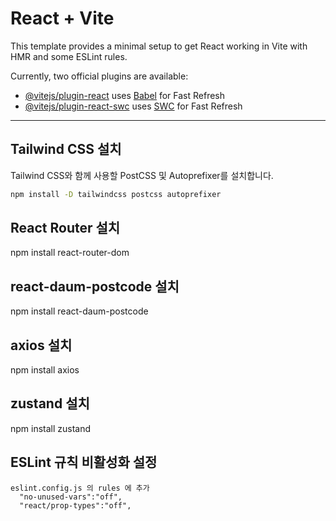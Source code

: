 # React + Vite

This template provides a minimal setup to get React working in Vite with HMR and some ESLint rules.

Currently, two official plugins are available:

- [@vitejs/plugin-react](https://github.com/vitejs/vite-plugin-react/blob/main/packages/plugin-react/README.md) uses [Babel](https://babeljs.io/) for Fast Refresh
- [@vitejs/plugin-react-swc](https://github.com/vitejs/vite-plugin-react-swc) uses [SWC](https://swc.rs/) for Fast Refresh

---

## Tailwind CSS 설치

Tailwind CSS와 함께 사용할 PostCSS 및 Autoprefixer를 설치합니다.

```bash
npm install -D tailwindcss postcss autoprefixer
```

## React Router 설치

npm install react-router-dom

## react-daum-postcode 설치
npm install react-daum-postcode

## axios 설치
npm install axios

## zustand 설치
npm install zustand

## ESLint 규칙 비활성화 설정
    eslint.config.js 의 rules 에 추가
      "no-unused-vars":"off",
      "react/prop-types":"off",
